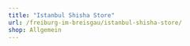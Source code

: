 ```yaml
---
title: "Istanbul Shisha Store"
url: /freiburg-im-breisgau/istanbul-shisha-store/
shop: Allgemein
---
```

